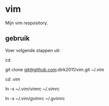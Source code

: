 vim
===

Mijn vim respository.


gebruik
-------
Voer volgende stappen uit:

cd 

git clone git@github.com:dirk2011/vim.git ~/.vim

cd .vim

ln -s ~/.vim/vimrc ~/.vimrc

ln -s ~/.vim/gvimrc ~/.gvimrc

